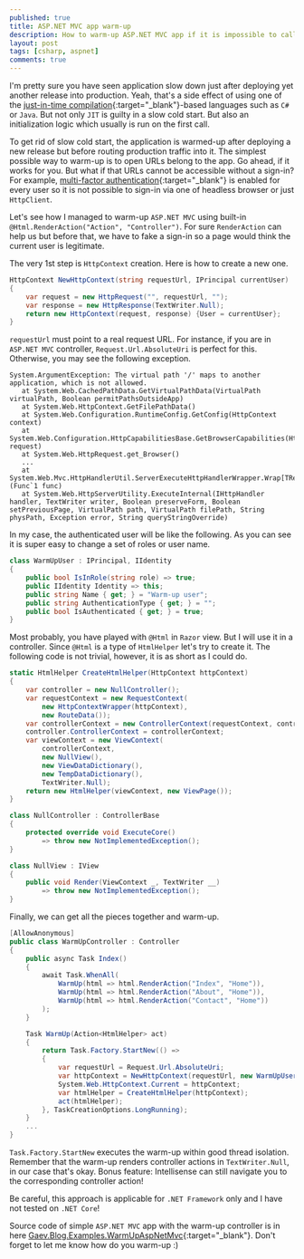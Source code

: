 ```yaml
---
published: true
title: ASP.NET MVC app warm-up
description: How to warm-up ASP.NET MVC app if it is impossible to call controller action via headless browser due to sophisticated authentication procedure?
layout: post
tags: [csharp, aspnet]
comments: true
---
```


I'm pretty sure you have seen application slow down just after deploying yet another release into production. Yeah, that's a side effect of using one of the [just-in-time compilation](<https://en.wikipedia.org/wiki/Just-in-time_compilation>){:target="_blank"}-based languages such as `C#` or `Java`. But not only `JIT` is guilty in a slow cold start. But also an initialization logic which usually is run on the first call.

To get rid of slow cold start, the application is warmed-up after deploying a new release but before routing production traffic into it. The simplest possible way to warm-up is to open URLs belong to the app. Go ahead, if it works for you. But what if that URLs cannot be accessible without a sign-in? For example, [multi-factor authentication](https://en.wikipedia.org/wiki/Multi-factor_authentication){:target="_blank"} is enabled for every user so it is not possible to sign-in via one of headless browser or just `HttpClient`.

Let's see how I managed to warm-up `ASP.NET MVC` using built-in `@Html.RenderAction("Action", "Controller")`. For sure `RenderAction` can help us but before that, we have to fake a sign-in so a page would think the current user is legitimate. 

The very 1st step is `HttpContext` creation. Here is how to create a new one.

```c#
HttpContext NewHttpContext(string requestUrl, IPrincipal currentUser)
{
    var request = new HttpRequest("", requestUrl, "");
    var response = new HttpResponse(TextWriter.Null);
    return new HttpContext(request, response) {User = currentUser};
}
```

`requestUrl` must point to a real request URL. For instance, if you are in `ASP.NET MVC` controller, `Request.Url.AbsoluteUri` is perfect for this. Otherwise, you may see the following exception.

```
System.ArgumentException: The virtual path '/' maps to another application, which is not allowed.
   at System.Web.CachedPathData.GetVirtualPathData(VirtualPath virtualPath, Boolean permitPathsOutsideApp)
   at System.Web.HttpContext.GetFilePathData()
   at System.Web.Configuration.RuntimeConfig.GetConfig(HttpContext context)
   at System.Web.Configuration.HttpCapabilitiesBase.GetBrowserCapabilities(HttpRequest request)
   at System.Web.HttpRequest.get_Browser()
   ...
   at System.Web.Mvc.HttpHandlerUtil.ServerExecuteHttpHandlerWrapper.Wrap[TResult](Func`1 func)
   at System.Web.HttpServerUtility.ExecuteInternal(IHttpHandler handler, TextWriter writer, Boolean preserveForm, Boolean setPreviousPage, VirtualPath path, VirtualPath filePath, String physPath, Exception error, String queryStringOverride)
```

In my case, the authenticated user will be like the following. As you can see it is super easy to change a set of roles or user name.

```c#
class WarmUpUser : IPrincipal, IIdentity
{
    public bool IsInRole(string role) => true;
    public IIdentity Identity => this;
    public string Name { get; } = "Warm-up user";
    public string AuthenticationType { get; } = "";
    public bool IsAuthenticated { get; } = true;
}
```

Most probably, you have played with `@Html` in `Razor` view. But I will use it in a controller. Since `@Html` is a type of `HtmlHelper` let's try to create it. The following code is not trivial, however, it is as short as I could do.

```c#
static HtmlHelper CreateHtmlHelper(HttpContext httpContext)
{
    var controller = new NullController();
    var requestContext = new RequestContext(
        new HttpContextWrapper(httpContext),
        new RouteData());
    var controllerContext = new ControllerContext(requestContext, controller);
    controller.ControllerContext = controllerContext;
    var viewContext = new ViewContext(
        controllerContext,
        new NullView(),
        new ViewDataDictionary(),
        new TempDataDictionary(),
        TextWriter.Null);
    return new HtmlHelper(viewContext, new ViewPage());
}

class NullController : ControllerBase
{
    protected override void ExecuteCore()
        => throw new NotImplementedException();
}

class NullView : IView
{
    public void Render(ViewContext _, TextWriter __)
        => throw new NotImplementedException();
}
```

Finally, we can get all the pieces together and warm-up.

```c#
[AllowAnonymous]
public class WarmUpController : Controller
{
    public async Task Index()
    {
        await Task.WhenAll(
            WarmUp(html => html.RenderAction("Index", "Home")),
            WarmUp(html => html.RenderAction("About", "Home")),
            WarmUp(html => html.RenderAction("Contact", "Home"))
        );
    }

    Task WarmUp(Action<HtmlHelper> act)
    {
        return Task.Factory.StartNew(() =>
        {
            var requestUrl = Request.Url.AbsoluteUri;
            var httpContext = NewHttpContext(requestUrl, new WarmUpUser());
            System.Web.HttpContext.Current = httpContext;
            var htmlHelper = CreateHtmlHelper(httpContext);
            act(htmlHelper);
        }, TaskCreationOptions.LongRunning);
    }
    ...
}
```

`Task.Factory.StartNew` executes the warm-up within good thread isolation. Remember that the warm-up renders controller actions in `TextWriter.Null`, in our case that's okay. Bonus feature: Intellisense can still navigate you to the сorresponding controller action!

Be careful, this approach is applicable for `.NET Framework` only and I have not tested on `.NET Core`!

Source code of simple `ASP.NET MVC` app with the warm-up controller is in here [Gaev.Blog.Examples.WarmUpAspNetMvc](https://github.com/gaevoy/Gaev.Blog.Examples/tree/2.3.0/Gaev.Blog.Examples.WarmUpAspNetMvc){:target="_blank"}. Don't forget to let me know how do you warm-up :)
